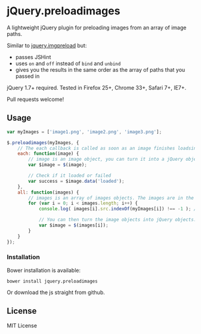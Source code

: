 jQuery.preloadimages
====================

A lightweight jQuery plugin for preloading images from an array of image paths.

Similar to [jquery.imgpreload](https://github.com/farinspace/jquery.imgpreload) but:
* passes JSHint
* uses `on` and `off` instead of `bind` and `unbind`
* gives you the results in the same order as the array of paths that you passed in

jQuery 1.7+ required.
Tested in Firefox 25+, Chrome 33+, Safari 7+, IE7+.

Pull requests welcome!

## Usage

```javascript
var myImages = ['image1.png', 'image2.png', 'image3.png'];

$.preloadimages(myImages, {
    // The each callback is called as soon as an image finishes loadsing, not in any enforced order.
    each: function(image) {
        // image is an image object, you can turn it into a jQuery object like this:
        var $image = $(image);

        // Check if it loaded or failed
        var success = $image.data('loaded');
    },
    all: function(images) {
        // images is an array of images objects. The images are in the same order as the URL's you passed in.
        for (var i = 0; i < images.length; i++) {
            console.log( images[i].src.indexOf(myImages[i]) !== -1 ); // always true

            // You can then turn the image objects into jQuery objects:
            var $image = $(images[i]);
        }
    }
});
```
### Installation

Bower installation is available:

    bower install jquery.preloadimages

Or download the js straight from github.

## License

MIT License
